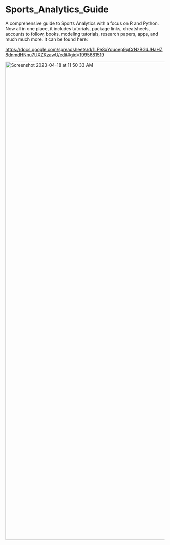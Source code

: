 # Sports_Analytics_Guide

A comprehensive guide to Sports Analytics with a focus on R and Python. Now all in one place, it includes tutorials, package links, cheatsheets, accounts to follow, books, modeling tutorials, research papers, apps, and much much more. It can be found here: 

https://docs.google.com/spreadsheets/d/1LPe8xYduoep9qCrNzBGdJHaHZ8dnmdHNnu7UXZKzawU/edit#gid=1995681519

<img width="1512" alt="Screenshot 2023-04-18 at 11 50 33 AM" src="https://user-images.githubusercontent.com/70119566/232848315-cd5105a9-5e6c-433e-833e-692e1b0cfe82.png">
